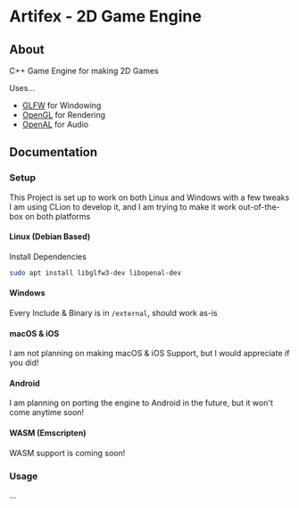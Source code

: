# Artifex - 2D Game Engine

## About

C++ Game Engine for making 2D Games

Uses...

- [GLFW](www.glfw.org) for Windowing
- [OpenGL](www.opengl.org) for Rendering
- [OpenAL](https://www.openal-soft.org/) for Audio

## Documentation

### Setup

This Project is set up to work on both Linux and Windows with a few tweaks
I am using CLion to develop it, and I am trying to make it work out-of-the-box on both platforms

#### Linux (Debian Based)

Install Dependencies

```bash
sudo apt install libglfw3-dev libopenal-dev
```

#### Windows

Every Include & Binary is in `/external`, should work as-is

#### macOS & iOS

I am not planning on making macOS & iOS Support, but I would appreciate if you did!

#### Android

I am planning on porting the engine to Android in the future, but it won't come anytime soon!

#### WASM (Emscripten)

WASM support is coming soon!

### Usage

...
